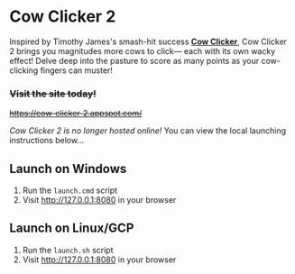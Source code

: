 # Cow Clicker 2
Inspired by Timothy James's smash-hit success [**Cow Clicker**](https://github.com/timothyrjames/cs1520/tree/master/week05/gae/project4), Cow Clicker 2 brings you magnitudes more cows to click&mdash; each with its own wacky effect! Delve deep into the pasture to score as many points as your cow-clicking fingers can muster!

### ~~Visit the site today!~~
~~https://cow-clicker-2.appspot.com/~~

*Cow Clicker 2 is no longer hosted online!*
You can view the local launching instructions below...

## Launch on Windows
1. Run the `launch.cmd` script
2. Visit http://127.0.0.1:8080 in your browser

## Launch on Linux/GCP
1. Run the `launch.sh` script
2. Visit http://127.0.0.1:8080 in your browser